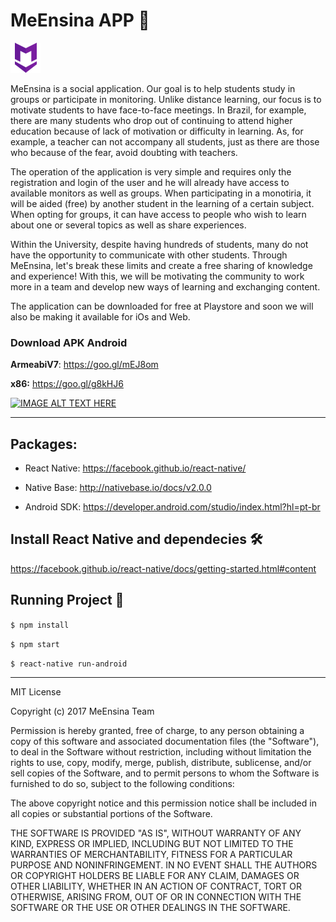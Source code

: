 # MeEnsina APP 🚀
![alt text](https://github.com/adam-p/markdown-here/raw/master/src/common/images/icon48.png "Logo Title Text 1")

MeEnsina is a social application. Our goal is to help students study in groups or participate in monitoring. Unlike distance learning, our focus is to motivate students to have face-to-face meetings. In Brazil, for example, there are many students who drop out of continuing to attend higher education because of lack of motivation or difficulty in learning. As, for example, a teacher can not accompany all students, just as there are those who because of the fear, avoid doubting with teachers.

The operation of the application is very simple and requires only the registration and login of the user and he will already have access to available monitors as well as groups. When participating in a monotiria, it will be aided (free) by another student in the learning of a certain subject. When opting for groups, it can have access to people who wish to learn about one or several topics as well as share experiences.

Within the University, despite having hundreds of students, many do not have the opportunity to communicate with other students. Through MeEnsina, let's break these limits and create a free sharing of knowledge and experience! With this, we will be motivating the community to work more in a team and develop new ways of learning and exchanging content.

The application can be downloaded for free at Playstore and soon we will also be making it available for iOs and Web.


### Download APK Android

**ArmeabiV7**: https://goo.gl/mEJ8om

**x86:** https://goo.gl/g8kHJ6

[![IMAGE ALT TEXT HERE](http://img.youtube.com/vi/YBhF5UGnT1s/0.jpg)](https://youtu.be/YBhF5UGnT1s)

****
## Packages:

- React Native: https://facebook.github.io/react-native/

- Native Base: http://nativebase.io/docs/v2.0.0

- Android SDK: https://developer.android.com/studio/index.html?hl=pt-br

## Install React Native and dependecies 🛠
https://facebook.github.io/react-native/docs/getting-started.html#content
## Running Project 🏁
```$ npm install ```

```$ npm start```

```$ react-native run-android```

****

MIT License

Copyright (c) 2017 MeEnsina Team

Permission is hereby granted, free of charge, to any person obtaining a copy
of this software and associated documentation files (the "Software"), to deal
in the Software without restriction, including without limitation the rights
to use, copy, modify, merge, publish, distribute, sublicense, and/or sell
copies of the Software, and to permit persons to whom the Software is
furnished to do so, subject to the following conditions:

The above copyright notice and this permission notice shall be included in all
copies or substantial portions of the Software.

THE SOFTWARE IS PROVIDED "AS IS", WITHOUT WARRANTY OF ANY KIND, EXPRESS OR
IMPLIED, INCLUDING BUT NOT LIMITED TO THE WARRANTIES OF MERCHANTABILITY,
FITNESS FOR A PARTICULAR PURPOSE AND NONINFRINGEMENT. IN NO EVENT SHALL THE
AUTHORS OR COPYRIGHT HOLDERS BE LIABLE FOR ANY CLAIM, DAMAGES OR OTHER
LIABILITY, WHETHER IN AN ACTION OF CONTRACT, TORT OR OTHERWISE, ARISING FROM,
OUT OF OR IN CONNECTION WITH THE SOFTWARE OR THE USE OR OTHER DEALINGS IN THE
SOFTWARE.
